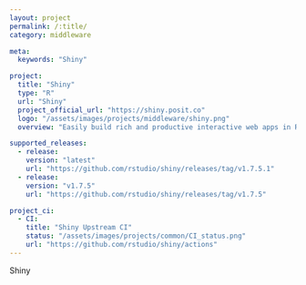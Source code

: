 ```yaml
---
layout: project
permalink: /:title/
category: middleware

meta:
  keywords: "Shiny"

project:
  title: "Shiny"
  type: "R"
  url: "Shiny"
  project_official_url: "https://shiny.posit.co"
  logo: "/assets/images/projects/middleware/shiny.png"
  overview: "Easily build rich and productive interactive web apps in R — no HTML/CSS/JavaScript required."

supported_releases:
  - release:
    version: "latest"
    url: "https://github.com/rstudio/shiny/releases/tag/v1.7.5.1"
  - release:
    version: "v1.7.5"
    url: "https://github.com/rstudio/shiny/releases/tag/v1.7.5"

project_ci:
  - CI:
    title: "Shiny Upstream CI"
    status: "/assets/images/projects/common/CI_status.png"
    url: "https://github.com/rstudio/shiny/actions"
---
```


<p>Shiny</p>
